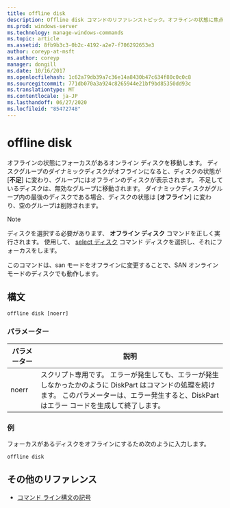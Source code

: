 ```yaml
---
title: offline disk
description: Offline disk コマンドのリファレンストピック。オフラインの状態に焦点を合わせてオンラインディスクを取得します。
ms.prod: windows-server
ms.technology: manage-windows-commands
ms.topic: article
ms.assetid: 8fb9b3c3-0b2c-4192-a2e7-f706292653e3
author: coreyp-at-msft
ms.author: coreyp
manager: dongill
ms.date: 10/16/2017
ms.openlocfilehash: 1c62a79db39a7c36e14a8430b47c634f80c0c0c8
ms.sourcegitcommit: 771db070a3a924c8265944e21bf9bd85350dd93c
ms.translationtype: MT
ms.contentlocale: ja-JP
ms.lasthandoff: 06/27/2020
ms.locfileid: "85472748"
---
```

# <a name="offline-disk"></a>offline disk

オフラインの状態にフォーカスがあるオンライン ディスクを移動します。 ディスクグループのダイナミックディスクがオフラインになると、ディスクの状態が [**不足**] に変わり、グループにはオフラインのディスクが表示されます。 不足しているディスクは、無効なグループに移動されます。 ダイナミックディスクがグループ内の最後のディスクである場合、ディスクの状態は [**オフライン**] に変わり、空のグループは削除されます。

> [!NOTE]
> ディスクを選択する必要があります、 **オフライン ディスク** コマンドを正しく実行されます。 使用して、 [select ディスク](select-disk.md) コマンド ディスクを選択し、それにフォーカスをします。
>
> このコマンドは、san モードをオフラインに変更することで、SAN オンラインモードのディスクでも動作します。

## <a name="syntax"></a>構文

```
offline disk [noerr]
```

### <a name="parameters"></a>パラメーター

| パラメーター | 説明 |
| --------- | ----------- |
| noerr | スクリプト専用です。 エラーが発生しても、エラーが発生しなかったかのように DiskPart はコマンドの処理を続けます。 このパラメーターは、エラー発生すると、DiskPart はエラー コードを生成して終了します。 |

### <a name="examples"></a>例

フォーカスがあるディスクをオフラインにするため次のように入力します。

```
offline disk
```

## <a name="additional-references"></a>その他のリファレンス

- [コマンド ライン構文の記号](command-line-syntax-key.md)
